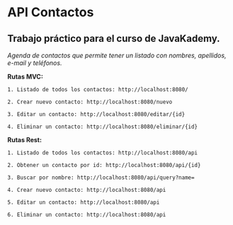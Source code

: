 # API Contactos

## Trabajo práctico para el curso de **JavaKademy**.

*Agenda de contactos que permite tener un listado con nombres, apellidos, e-mail y teléfonos.*

**Rutas MVC:**

    1. Listado de todos los contactos: http://localhost:8080/

    2. Crear nuevo contacto: http://localhost:8080/nuevo

    3. Editar un contacto: http://localhost:8080/editar/{id}

    4. Eliminar un contacto: http://localhost:8080/eliminar/{id}

**Rutas Rest:**

    1. Listado de todos los contactos: http://localhost:8080/api

    2. Obtener un contacto por id: http://localhost:8080/api/{id}

    3. Buscar por nombre: http://localhost:8080/api/query?name=

    4. Crear nuevo contacto: http://localhost:8080/api

    5. Editar un contacto: http://localhost:8080/api

    6. Eliminar un contacto: http://localhost:8080/api
